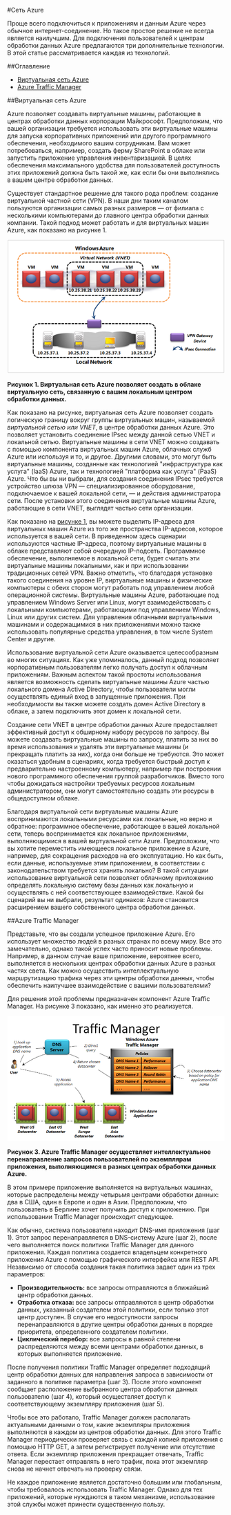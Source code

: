 #Сеть Azure

Проще всего подключиться к приложениям и данным Azure через обычное интернет-соединение. Но такое простое решение не всегда является наилучшим. Для подключения пользователей к центрам обработки данных Azure предлагаются три дополнительные технологии.  В этой статье рассматривается каждая из технологий. 

##Оглавление      
- [Виртуальная сеть Azure](#Vnet)
- [Azure Traffic Manager](#TrafficMngr)

<a name="Vnet"></a>
##Виртуальная сеть Azure

Azure позволяет создавать виртуальные машины, работающие в центрах обработки данных корпорации Майкрософт. Предположим, что вашей организации требуется использовать эти виртуальные машины для запуска корпоративных приложений или другого программного обеспечения, необходимого вашим сотрудникам. Вам может потребоваться, например, создать ферму SharePoint в облаке или запустить приложение управления инвентаризацией. В целях обеспечения максимального удобства для пользователей доступность этих приложений должна быть такой же, как если бы они выполнялись в вашем центре обработки данных.

Существует стандартное решение для такого рода проблем: создание виртуальной частной сети (VPN). В наши дни таким каналом пользуются организации самых разных размеров — от филиала с несколькими компьютерами до главного центра обработки данных компании. Такой подход может работать и для виртуальных машин Azure, как показано на рисунке 1.

<a name="Fig1"></a>
  
![01_Работа в сети][01_Networking]

**Рисунок 1. Виртуальная сеть Azure позволяет создать в облаке виртуальную сеть, связанную с вашим локальным центром обработки данных.**

Как показано на рисунке, виртуальная сеть Azure позволяет создать логическую границу вокруг группы виртуальных машин, называемой *виртуальной сетью или VNET*, в центре обработки данных Azure. Это позволяет установить соединение IPsec между данной сетью VNET и локальной сетью.  Виртуальные машины в сети VNET можно создавать с помощью компонента виртуальных машин Azure, облачных служб Azure или используя и то, и другое. Другими словами, это могут быть виртуальные машины, созданные как технологией "инфраструктура как услуга" (IaaS) Azure, так и технологией "платформа как услуга" (PaaS) Azure.
Что бы вы ни выбрали, для создания соединения IPsec требуется устройство шлюза VPN — специализированное оборудование, подключаемое к вашей локальной сети, — и действия администратора сети. После установки этого соединения виртуальные машины Azure, работающие в сети VNET, выглядят частью сети организации.

Как показано на [рисунке 1](#Fig1), вы можете выделить IP-адреса для виртуальных машин Azure из того же пространства IP-адресов, которое используется в вашей сети. В приведенном здесь сценарии используются частные IP-адреса, поэтому виртуальные машины в облаке представляют собой очередную IP-подсеть. Программное обеспечение, выполняемое в локальной сети, будет считать эти виртуальные машины локальными, как и при использовании традиционных сетей VPN. Важно отметить, что благодаря установке такого соединения на уровне IP, виртуальные машины и физические компьютеры с обеих сторон могут работать под управлением любой операционной системы. Виртуальные машины Azure, работающие под управлением Windows Server или Linux, могут взаимодействовать с локальными компьютерами, работающими под управлением Windows, Linux или других систем. Для управления облачными виртуальными машинами и содержащимися в них приложениями можно также использовать популярные средства управления, в том числе System Center и другие.

Использование виртуальной сети Azure оказывается целесообразным во многих ситуациях. Как уже упоминалось, данный подход позволяет корпоративным пользователям легко получать доступ к облачным приложениям. Важным аспектом такой простоты использования является возможность сделать виртуальные машины Azure частью локального домена Active Directory, чтобы пользователи могли осуществлять единый вход в запущенные приложения. При необходимости вы также можете создать домен Active Directory в облаке, а затем подключить этот домен к локальной сети.

Создание сети VNET в центре обработки данных Azure предоставляет эффективный доступ к обширному набору ресурсов по запросу. Вы можете создавать виртуальные машины по запросу, платить за них во время использования и удалять эти виртуальные машины (и прекращать платить за них), когда они больше не требуются. Это может оказаться удобным в сценариях, когда требуется быстрый доступ к предварительно настроенному компьютеру, например при построении нового программного обеспечения группой разработчиков. Вместо того чтобы дожидаться настройки требуемых ресурсов локальным администратором, они могут самостоятельно создать эти ресурсы в общедоступном облаке. 

Благодаря виртуальной сети виртуальные машины Azure воспринимаются локальными ресурсами как локальные, но верно и обратное: программное обеспечение, работающее в вашей локальной сети, теперь воспринимается как локальное приложениями, выполняющимися в вашей виртуальной сети Azure. Предположим, что вы хотите переместить имеющееся локальное приложение в Azure, например, для сокращения расходов на его эксплуатацию. Но как быть, если данные, используемые этим приложением, в соответствии с законодательством требуется хранить локально? В такой ситуации использование виртуальной сети позволяет облачному приложению определять локальную систему базы данных как локальную и осуществлять с ней соответствующее взаимодействие. Какой бы сценарий вы ни выбрали, результат одинаков: Azure становится расширением вашего собственного центра обработки данных.

<a name="TrafficMngr"></a>
##Azure Traffic Manager

Представьте, что вы создали успешное приложение Azure. Его использует множество людей в разных странах по всему миру. Все это замечательно, однако такой успех часто приносит новые проблемы. Например, в данном случае ваше приложение, вероятнее всего, выполняется в нескольких центрах обработки данных Azure в разных частях света. Как можно осуществить интеллектуальную маршрутизацию трафика через эти центры обработки данных, чтобы обеспечить наилучшее взаимодействие с вашими пользователями?

Для решения этой проблемы предназначен компонент Azure Traffic Manager. На рисунке 3 показано, как именно это реализуется.

<a name="Fig3"></a>
   
![03_Диспетчер трафика][03_TrafficManager]
   
**Рисунок 3. Azure Traffic Manager осуществляет интеллектуальное перенаправление запросов пользователей по экземплярам приложения, выполняющимся в разных центрах обработки данных Azure.**

В этом примере приложение выполняется на виртуальных машинах, которые распределены между четырьмя центрами обработки данных: два в США, один в Европе и один в Азии. Предположим, что пользователь в Берлине хочет получить доступ к приложению. При использовании Traffic Manager происходит следующее.

Как обычно, система пользователя находит DNS-имя приложения (шаг 1). Этот запрос перенаправляется в DNS-систему Azure (шаг 2), после чего выполняется поиск политики Traffic Manager для данного приложения. Каждая политика создается владельцем конкретного приложения Azure с помощью графического интерфейса или REST API. Независимо от способа создания такая политика задает один из трех параметров:

- **Производительность:** все запросы отправляются в ближайший центр обработки данных. 
- **Отработка отказа:** все запросы отправляются в центр обработки данных, указанный создателем этой политики, если только этот центр доступен. В случае его недоступности запросы перенаправляются в другие центры обработки данных в порядке приоритета, определенного создателем политики.
- **Циклический перебор:** все запросы в равной степени распределяются между всеми центрами обработки данных, в которых выполняется приложение.

После получения политики Traffic Manager определяет подходящий центр обработки данных для направления запроса в зависимости от заданного в политике параметра (шаг 3). После этого компонент сообщает расположение выбранного центра обработки данных пользователю (шаг 4), который осуществляет доступ к соответствующему экземпляру приложения (шаг 5).

Чтобы все это работало, Traffic Manager должен располагать актуальными данными о том, какие экземпляры приложения выполняются в каждом из центров обработки данных. Для этого Traffic Manager периодически проверяет связь с каждой копией приложения с помощью HTTP GET, а затем регистрирует получение или отсутствие ответа. Если экземпляр приложения прекращает отвечать, Traffic Manager перестает отправлять в него трафик, пока этот экземпляр снова не начнет отвечать на проверку связи. 

Не каждое приложение является достаточно большим или глобальным, чтобы требовалось использовать Traffic Manager. Однако для тех приложений, которые нуждаются в таком механизме, использование этой службы может принести существенную пользу.

[01_Networking]: ./media/windows-azure-networking/Networking_01Networking.png
[03_TrafficManager]: ./media/windows-azure-networking/Networking_03TrafficManager.png




